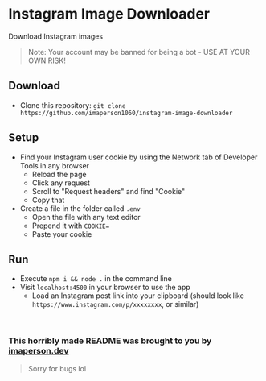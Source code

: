 # Instagram Image Downloader

Download Instagram images

> Note: Your account may be banned for being a bot - USE AT YOUR OWN RISK!



## Download

- Clone this repository: `git clone https://github.com/imaperson1060/instagram-image-downloader`

## Setup

- Find your Instagram user cookie by using the Network tab of Developer Tools in any browser
  - Reload the page
  - Click any request
  - Scroll to "Request headers" and find "Cookie"
  - Copy that
- Create a file in the folder called `.env`
  - Open the file with any text editor
  - Prepend it with `COOKIE=`
  - Paste your cookie

## Run

- Execute `npm i && node .` in the command line
- Visit `localhost:4500` in your browser to use the app
  - Load an Instagram post link into your clipboard (should look like `https://www.instagram.com/p/xxxxxxxx`, or similar)


<br>

### This horribly made README was brought to you by [imaperson.dev](https://imaperson.dev)
> Sorry for bugs lol